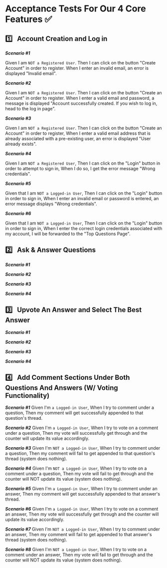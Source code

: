 # **Acceptance Tests For Our 4 Core Features** :white_check_mark: <br>

## :one: &nbsp; Account Creation and Log in

**_Scenario #1_**

Given I am `NOT a Registered User`.
Then I can click on the button "Create Account" in order to register.
When I enter an invalid email, an error is displayed "Invalid email".

**_Scenario #2_**

Given I am `NOT a Registered User`.
Then I can click on the button "Create an Account" in order to register.
When I enter a valid email and password, a message is displayed "Account successfully created. If you wish to log in, head to the log in page".

**_Scenario #3_**

Given I am `NOT a Registered User`.
Then I can click on the button "Create an Account" in order to register,
When I enter a valid email address that is already associated with a pre-existing user, an error is displayed "User already exists".


**_Scenario #4_**

Given I am `NOT a Registered User`,
Then I can click on the "Login" button in order to attempt to sign in,
When I do so, I get the error message "Wrong credentials".


**_Scenario #5_**

Given that I am `NOT a Logged-in User`,
Then I can click on the "Login" button in order to sign in,
When I enter an invalid email or password is entered, an error message displays "Wrong credentials".


**_Scenario #6_**

Given that I am `NOT a Logged-in User`,
Then I can click on the "Login" button in order to sign in,
When I enter the correct login credentials associated with my account, I will be forwarded to the "Top Questions Page".


## :two: &nbsp; Ask & Answer Questions

**_Scenario #1_**


**_Scenario #2_**


**_Scenario #3_**


**_Scenario #4_**



## :three: &nbsp; Upvote An Answer and Select The Best Answer


**_Scenario #1_**


**_Scenario #2_**


**_Scenario #3_**


**_Scenario #4_**



## :four: &nbsp; Add Comment Sections Under Both Questions And Answers (W/ Voting Functionality)


**_Scenario #1_**
Given I'm `a Logged-in User`, 
When I try to comment under a question,
Then my comment will get successfully appended to that question's thread.

**_Scenario #2_**
Given I'm `a Logged-in User`, 
When I try to vote on a comment under a question,
Then my vote will successfully get through and the counter will update its value accordingly.

**_Scenario #3_**
Given I'm `NOT a Logged-in User`, 
When I try to comment under a question,
Then my comment will fail to get appended to that question's thread (system does nothing).

**_Scenario #4_**
Given I'm `NOT a Logged-in User`, 
When I try to vote on a comment under a question,
Then my vote will fail to get through and the counter will NOT update its value (system does nothing).


**_Scenario #5_**
Given I'm `a Logged-in User`, 
When I try to comment under an answer,
Then my comment will get successfully appended to that answer's thread.

**_Scenario #6_**
Given I'm `a Logged-in User`, 
When I try to vote on a comment an answer,
Then my vote will successfully get through and the counter will update its value accordingly.

**_Scenario #7_**
Given I'm `NOT a Logged-in User`, 
When I try to comment under an answer,
Then my comment will fail to get appended to that answer's thread (system does nothing).

**_Scenario #8_**
Given I'm `NOT a Logged-in User`, 
When I try to vote on a comment under an answer,
Then my vote will fail to get through and the counter will NOT update its value (system does nothing).










